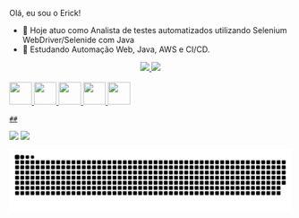 Olá, eu sou o Erick!
- 🔭 Hoje atuo como Analista de testes automatizados utilizando Selenium WebDriver/Selenide com Java
- 🌱 Estudando Automação Web, Java, AWS e CI/CD.

<div align="center">
  <a href="https://github.com/ErickAugs">
  <img height="180em" src="https://github-readme-stats.vercel.app/api?username=ErickAugs&show_icons=true&theme=dracula&include_all_commits=true&count_private=true"/>
  <img height="180em" src="https://github-readme-stats.vercel.app/api/top-langs/?username=ErickAugs&layout=compact&langs_count=7&theme=dracula"/>
</div>
  
  <div style="display: inline_block"><br>
  <img height="40" width="40" src="https://cdn.jsdelivr.net/gh/devicons/devicon/icons/java/java-original-wordmark.svg" />
  <img height="40" width="40" src="https://cdn.jsdelivr.net/gh/devicons/devicon/icons/microsoftsqlserver/microsoftsqlserver-plain-wordmark.svg" />
  <img height="40" width="40" src="https://cdn.jsdelivr.net/gh/devicons/devicon/icons/jira/jira-plain-wordmark.svg" />
  <img height="40" width="40" src="https://img.icons8.com/ios/50/000000/selenium-test-automation.png"/>
  <img height="40" width="40" src="https://cdn.jsdelivr.net/gh/devicons/devicon/icons/cucumber/cucumber-plain-wordmark.svg" 
</div>
  
    ##
 
<div> 
  
  <a href = "mailto:erickaugs@gmail.com"><img src="https://img.shields.io/badge/-Gmail-%23333?style=for-the-badge&logo=gmail&logoColor=white" target="_blank"></a>
  <a href="https://www.linkedin.com/in/erick-augusto-a57a1410a/" target="_blank"><img src="https://img.shields.io/badge/-LinkedIn-%230077B5?style=for-the-badge&logo=linkedin&logoColor=white" target="_blank"></a> 
 
  ![Snake animation](https://github.com/ErickAugs/ErickAugs/blob/output/github-contribution-grid-snake.svg)
 
</div>
